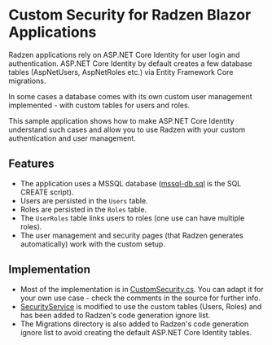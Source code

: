 # Custom Security for Radzen Blazor Applications

Radzen applications rely on ASP.NET Core Identity for user login and authentication.
ASP.NET Core Identity by default creates a few database tables (AspNetUsers, AspNetRoles etc.) via Entity Framework Core migrations.

In some cases a database comes with its own custom user management implemented - with custom tables for users and roles.

This sample application shows how to make ASP.NET Core Identity understand such cases and allow you to use Radzen with
your custom authentication and user management.

## Features

- The application uses a MSSQL database ([mssql-db.sql](mssql-db.sql) is the SQL CREATE script).
- Users are persisted in the `Users` table.
- Roles are persisted in the `Roles` table.
- The `UserRoles` table links users to roles (one use can have multiple roles).
- The user management and security pages (that Radzen generates automatically) work with the custom setup.

## Implementation

- Most of the implementation is in [CustomSecurity.cs](server/CustomSecurity.cs). You can adapt it for your own use case - check the comments in the source for further info.
- [SecurityService](server/Services/SecurityService.cs) is modified to use the custom tables (Users, Roles) and has been added to Radzen's code generation ignore list.
- The Migrations directory is also added to Radzen's code generation ignore list to avoid creating the default ASP.NET Core Identity tables.
